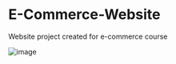 # E-Commerce-Website
Website project created for e-commerce course

![image](https://user-images.githubusercontent.com/28874711/32071699-0a81825e-ba5e-11e7-9c60-6c695ecfc4c1.png)
